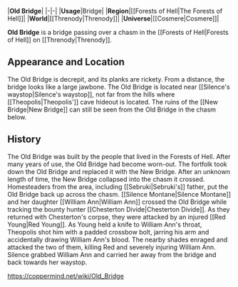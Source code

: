 |**Old Bridge**|
|-|-|
|**Usage**|Bridge|
|**Region**|[[Forests of Hell\|The Forests of Hell]]|
|**World**|[[Threnody\|Threnody]]|
|**Universe**|[[Cosmere\|Cosmere]]|

**Old Bridge** is a bridge passing over a chasm in the [[Forests of Hell\|Forests of Hell]] on [[Threnody\|Threnody]].

## Appearance and Location
The Old Bridge is decrepit, and its planks are rickety. From a distance, the bridge looks like a large jawbone. The Old Bridge is located near [[Silence's waystop\|Silence's waystop]], not far from the hills where [[Theopolis\|Theopolis']] cave hideout is located. The ruins of the [[New Bridge\|New Bridge]] can still be seen from the Old Bridge in the chasm below.

## History
The Old Bridge was built by the people that lived in the Forests of Hell. After many years of use, the Old Bridge had become worn-out. The fortfolk took down the Old Bridge and replaced it with the New Bridge. After an unknown length of time, the New Bridge collapsed into the chasm it crossed. Homesteaders from the area, including [[Sebruki\|Sebruki's]] father, put the Old Bridge back up across the chasm.
[[Silence Montane\|Silence Montane]] and her daughter [[William Ann\|William Ann]] crossed the Old Bridge while tracking the bounty hunter [[Chesterton Divide\|Chesterton Divide]]. As they returned with Chesterton's corpse, they were attacked by an injured [[Red Young\|Red Young]]. As Young held a knife to William Ann's throat, Theopolis shot him with a padded crossbow bolt, jarring his arm and accidentally drawing William Ann's blood. The nearby shades enraged and attacked the two of them, killing Red and severely injuring William Ann. Silence grabbed William Ann and carried her away from the bridge and back towards her waystop.



https://coppermind.net/wiki/Old_Bridge
